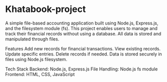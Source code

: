 ﻿# Khatabook-project

 A simple file-based accounting application built using Node.js, Express.js, and the filesystem module (fs). This project enables users to manage and track their financial records without using a database. All data is stored and manipulated through files.<Br>

 Features
Add new records for financial transactions.
View existing records.
Update specific entries.
Delete records if needed.
Data is stored securely in files using Node.js filesystem.<br>

Tech Stack
Backend: Node.js, Express.js
File Handling: Node.js fs module
Frontend: HTML, CSS, JavaScript

